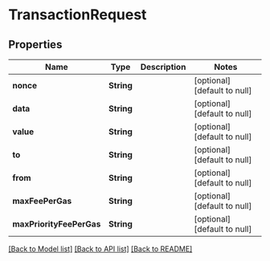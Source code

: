 # TransactionRequest
## Properties

| Name | Type | Description | Notes |
|------------ | ------------- | ------------- | -------------|
| **nonce** | **String** |  | [optional] [default to null] |
| **data** | **String** |  | [optional] [default to null] |
| **value** | **String** |  | [optional] [default to null] |
| **to** | **String** |  | [optional] [default to null] |
| **from** | **String** |  | [optional] [default to null] |
| **maxFeePerGas** | **String** |  | [optional] [default to null] |
| **maxPriorityFeePerGas** | **String** |  | [optional] [default to null] |

[[Back to Model list]](../README.md#documentation-for-models) [[Back to API list]](../README.md#documentation-for-api-endpoints) [[Back to README]](../README.md)

